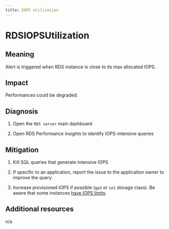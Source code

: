 ```yaml
---
title: IOPS utilization
---
```


# RDSIOPSUtilization

## Meaning

Alert is triggered when RDS instance is close to its max allocated IOPS.

## Impact

Performances could be degraded.

## Diagnosis

1. Open the `RDS server` main dashboard

1. Open RDS Performance insights to identify IOPS-intensive queries

## Mitigation

1. Kill SQL queries that generate intensive IOPS

1. If specific to an application, report the issue to the application owner to improve the query

1. Increase provisioned IOPS if possible (`gp3` or `io1` storage class). Be aware that some instances [have IOPS limits](https://docs.aws.amazon.com/AWSEC2/latest/UserGuide/ebs-optimized.html).

## Additional resources

n/a
